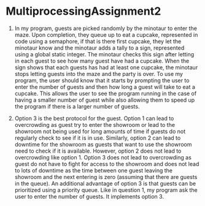 # MultiprocessingAssignment2

1) In my program, guests are picked randomly by the minotaur to enter the maze. Upon completion, they queue up to eat a cupcake, represented in code using a semaphore, if that is there first cupcake, they let the minotaur know and the minotaur adds a tally to a sign, represented using a global static integer. The minotaur checks this sign after letting in each guest to see how many guest have had a cupcake. When the sign shows that each guests has had at least one cupcake, the minotaur stops letting guests into the maze and the party is over. To use my program, the user should know that it starts by prompting the user to enter the number of guests and then how long a guest will take to eat a cupcake. This allows the user to see the program running in the case of having a smaller number of guest while also allowing them to speed up the program if there is a larger number of guests.

2) Option 3 is the best protocol for the guest. Option 1 can lead to overcrowding as guest try to enter the showroom or lead to the showroom not being used for long amounts of time if guests do not regularly check to see if it is in use. Similarly, option 2 can lead to downtime for the showroom as guests that want to use the showroom need to check if it is available. However, option 2 does not lead to overcrowding like option 1. Option 3 does not lead to overcrowding as guest do not have to fight for access to the showroom and does not lead to lots of downtime as the time between one guest leaving the showroom and the next entering is zero (assuming that there are guests in the queue). An additional advantage of option 3 is that guests can be prioritized using a priority queue. Like in question 1, my program ask the user to enter the number of guests. It implements option 3. 
